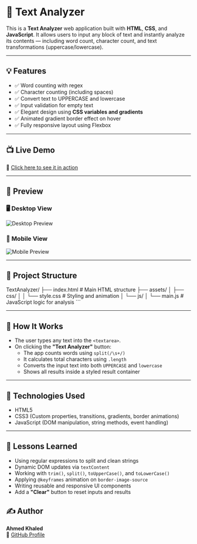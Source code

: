 
# 📝 Text Analyzer

This is a **Text Analyzer** web application built with **HTML**, **CSS**, and **JavaScript**. It allows users to input any block of text and instantly analyze its contents — including word count, character count, and text transformations (uppercase/lowercase).

---

## 💡 Features

- ✅ Word counting with regex
- ✅ Character counting (including spaces)
- ✅ Convert text to UPPERCASE and lowercase
- ✅ Input validation for empty text
- ✅ Elegant design using **CSS variables and gradients**
- ✅ Animated gradient border effect on hover
- ✅ Fully responsive layout using Flexbox

---

## 📺 Live Demo

🔗 [Click here to see it in action](https://ahmedkhaled2817.github.io/50-Project-HTML-CSS-JS/TextAnalyzer/)

---

## 📸 Preview

### 🖥️ Desktop View

![Desktop Preview](https://github.com/user-attachments/assets/52d3f427-f787-4c20-be40-5a93de7ca1ff)

### 📱 Mobile View

![Mobile Preview](https://github.com/user-attachments/assets/2132fd04-7a1e-4684-b9e4-ea933f96a849)

---

## 📁 Project Structure

TextAnalyzer/
├── index.html              # Main HTML structure
├── assets/
│   ├── css/
│   │   └── style.css       # Styling and animation
│   └── js/
│       └── main.js         # JavaScript logic for analysis
\`\`\`

---

## 🚀 How It Works

- The user types any text into the `<textarea>`.
- On clicking the **"Text Analyzer"** button:
  - The app counts words using `split(/\s+/)`
  - It calculates total characters using `.length`
  - Converts the input text into both `UPPERCASE` and `lowercase`
  - Shows all results inside a styled result container

---

## 📌 Technologies Used

- HTML5
- CSS3 (Custom properties, transitions, gradients, border animations)
- JavaScript (DOM manipulation, string methods, event handling)

---

## 🧠 Lessons Learned

- Using regular expressions to split and clean strings
- Dynamic DOM updates via `textContent`
- Working with `trim()`, `split()`, `toUpperCase()`, and `toLowerCase()`
- Applying `@keyframes` animation on `border-image-source`
- Writing reusable and responsive UI components
- Add a **"Clear"** button to reset inputs and results

## ✍️ Author

**Ahmed Khaled**  
🔗 [GitHub Profile](https://github.com/AhmedKhaled2817)
